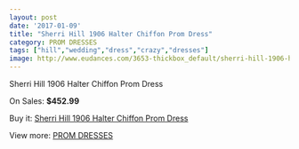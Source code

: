```yaml
---
layout: post
date: '2017-01-09'
title: "Sherri Hill 1906 Halter Chiffon Prom Dress"
category: PROM DRESSES
tags: ["hill","wedding","dress","crazy","dresses"]
image: http://www.eudances.com/3653-thickbox_default/sherri-hill-1906-halter-chiffon-prom-dress.jpg
---
```

Sherri Hill 1906 Halter Chiffon Prom Dress

On Sales: **$452.99**
<a href="https://www.eudances.com/en/prom-dresses/1223-sherri-hill-1906-halter-chiffon-prom-dress.html"><amp-img layout="responsive" width="600" height="600" src="//www.eudances.com/3653-thickbox_default/sherri-hill-1906-halter-chiffon-prom-dress.jpg" alt="Sherri Hill 1906 Halter Chiffon Prom Dress 0" /></a>
<a href="https://www.eudances.com/en/prom-dresses/1223-sherri-hill-1906-halter-chiffon-prom-dress.html"><amp-img layout="responsive" width="600" height="600" src="//www.eudances.com/3654-thickbox_default/sherri-hill-1906-halter-chiffon-prom-dress.jpg" alt="Sherri Hill 1906 Halter Chiffon Prom Dress 1" /></a>

Buy it: [Sherri Hill 1906 Halter Chiffon Prom Dress](https://www.eudances.com/en/prom-dresses/1223-sherri-hill-1906-halter-chiffon-prom-dress.html "Sherri Hill 1906 Halter Chiffon Prom Dress")

View more: [PROM DRESSES](https://www.eudances.com/en/13-prom-dresses "PROM DRESSES")